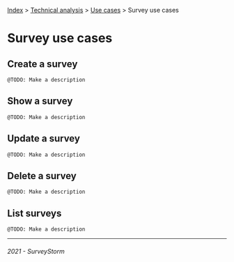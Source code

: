 [Index](../../../../README.md) > [Technical analysis](../README.md) > [Use cases](README.md) > Survey use cases

# Survey use cases

## Create a survey

`@TODO: Make a description`

## Show a survey

`@TODO: Make a description`

## Update a survey

`@TODO: Make a description`

## Delete a survey

`@TODO: Make a description`

## List surveys

`@TODO: Make a description`

---
###### 2021 - SurveyStorm
